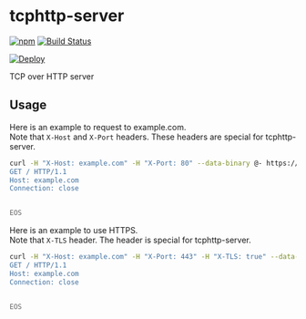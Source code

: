 # tcphttp-server
[![npm](https://img.shields.io/npm/v/tcphttp-server.svg)](https://www.npmjs.com/package/tcphttp-server) [![Build Status](https://travis-ci.com/nwtgck/tcphttp-server.svg?token=TuxNpqznwwyy7hyJwBVm&branch=develop)](https://travis-ci.com/nwtgck/tcphttp-server)

[![Deploy](https://www.herokucdn.com/deploy/button.svg)](https://heroku.com/deploy)

TCP over HTTP server

## Usage

Here is an example to request to example.com.  
Note that `X-Host` and `X-Port` headers. These headers are special for tcphttp-server.

```bash
curl -H "X-Host: example.com" -H "X-Port: 80" --data-binary @- https://tcphttp.glitch.me/ <<EOS
GET / HTTP/1.1
Host: example.com
Connection: close


EOS
```


Here is an example to use HTTPS.  
Note that `X-TLS` header. The header is special for tcphttp-server.

```bash
curl -H "X-Host: example.com" -H "X-Port: 443" -H "X-TLS: true" --data-binary @- https://tcphttp.glitch.me/ <<EOS
GET / HTTP/1.1
Host: example.com
Connection: close


EOS
```
